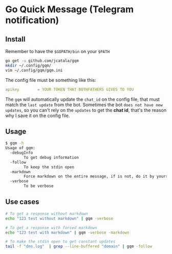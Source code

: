 # Go Quick Message (Telegram notification)


## Install

Remember to have the `$GOPATH/bin` on your `$PATH`

```bash
go get -u github.com/jcatala/gqm
mkdir ~/.config/gqm/
vim ~/.config/gqm/gqm.ini
```

The config file must be something like this:

```yaml
apikey        = YOUR TOKEN THAT BOTHFATHERS GIVES TO YOU
```

The `gqm` will automatically update the `chat_id` on the config file, that must match the `last update` from the bot.
Sometimes the bot `does not have new updates`, so you can't rely on the `updates` to get the **chat id**, that's the reason why I save it on the config file.

## Usage

```bash
$ gqm -h
Usage of gqm:
  -debugInfo
        To get debug information
  -follow
        To keep the stdin open
  -markdown
        Force markdown on the entire message, if is not, do it by yourself adding backquotes
  -verbose
        To be verbose

```

## Use cases

```bash
# To get a response without markdown
echo "123 test without markdown" | gqm -verbose

# To get a response with forced markdown
echo "123 test with markdown" | gqm -verbose -markdown

# To make the stdin open to get constant updates
tail -f "dns.log"  | grep --line-buffered "domain" | gqm -follow
```